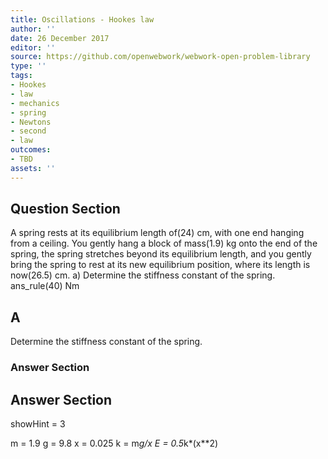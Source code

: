 ```yaml
---
title: Oscillations - Hookes law
author: ''
date: 26 December 2017
editor: ''
source: https://github.com/openwebwork/webwork-open-problem-library
type: ''
tags:
- Hookes
- law
- mechanics
- spring
- Newtons
- second
- law
outcomes:
- TBD
assets: ''
---
```


## Question Section 

A spring rests at its equilibrium length of(24) cm, with one end hanging from a ceiling. You gently hang a block of mass(1.9) kg onto the end of the spring, the spring stretches beyond its equilibrium length, and you gently bring the spring to rest at its new equilibrium position, where its length is now(26.5) cm.
a) Determine the stiffness constant of the spring.
ans_rule(40) Nm
## A
Determine the stiffness constant of the spring.
### Answer Section


## Answer Section

showHint = 3

m = 1.9
g = 9.8
x = 0.025
k = m*g/x
E = 0.5*k*(x**2)